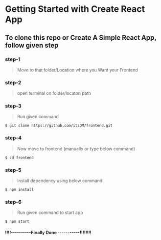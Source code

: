 # Getting Started with Create React App


## To clone this repo or Create A Simple React App, follow given step

### step-1
> Move to that folder/Location where you Want your Frontend

### step-2
>open terminal on folder/locaton path


### step-3
>Run given command

```
$ git clone https://github.com/itzDM/frontend.git
```
### step-4
>Now move to frontend (manually or type below command)

```
$ cd frontend
```

### step-5
>Install dependency using below command 

```
$ npm install
```
### step-6
>Run given command to start app

```
$ npm start
```
#### !!!!----------Finally Done -----------!!!!!!!!
